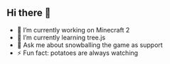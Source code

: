 ## Hi there 👋

<!--
**Dyonaea/Dyonaea** is a ✨ _special_ ✨ repository because its `README.md` (this file) appears on your GitHub profile.

Here are some ideas to get you started:
-->
- 🔭 I’m currently working on Minecraft 2
- 🌱 I’m currently learning tree.js
- 💬 Ask me about snowballing the game as support
- ⚡ Fun fact: potatoes are always watching

